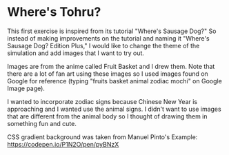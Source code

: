 # Where's Tohru?

This first exercise is inspired from its tutorial "Where's Sausage Dog?" So instead of making improvements on the tutorial and naming it "Where's Sausage Dog? Edition Plus," I would like to change the theme of the simulation and add images that I want to try out.

Images are from the anime called Fruit Basket and I drew them. Note that there are a lot of fan art using these images so I used images found on Google for reference (typing "fruits basket animal zodiac mochi" on Google Image page).

I wanted to incorporate zodiac signs because Chinese New Year is approaching and I wanted use the animal signs. I didn't want to use images that are different from the animal body so I thought of drawing them in something fun and cute.

CSS gradient background was taken from Manuel Pinto's Example: https://codepen.io/P1N2O/pen/pyBNzX

